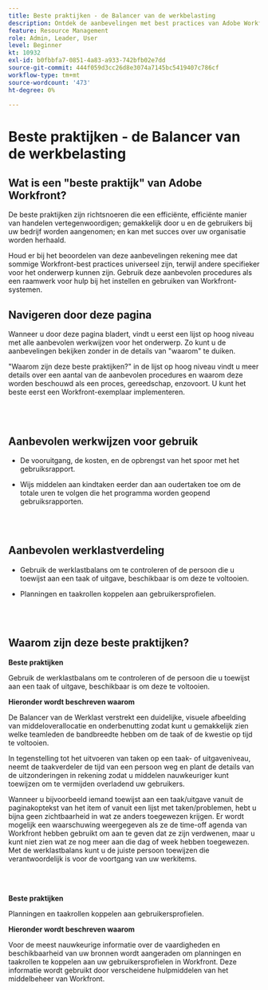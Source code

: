 ```yaml
---
title: Beste praktijken - de Balancer van de werkbelasting
description: Ontdek de aanbevelingen met best practices van Adobe Workfront-experts over het instellen, beheren en gebruiken van Workload Balancer.
feature: Resource Management
role: Admin, Leader, User
level: Beginner
kt: 10932
exl-id: b0fbbfa7-0851-4a83-a933-742bfb02e7dd
source-git-commit: 444f059d3cc26d8e3074a7145bc5419407c786cf
workflow-type: tm+mt
source-wordcount: '473'
ht-degree: 0%

---
```


# Beste praktijken - de Balancer van de werkbelasting

## Wat is een &quot;beste praktijk&quot; van Adobe Workfront?

De beste praktijken zijn richtsnoeren die een efficiënte, efficiënte manier van handelen vertegenwoordigen; gemakkelijk door u en de gebruikers bij uw bedrijf worden aangenomen; en kan met succes over uw organisatie worden herhaald.

Houd er bij het beoordelen van deze aanbevelingen rekening mee dat sommige Workfront-best practices universeel zijn, terwijl andere specifieker voor het onderwerp kunnen zijn. Gebruik deze aanbevolen procedures als een raamwerk voor hulp bij het instellen en gebruiken van Workfront-systemen.

## Navigeren door deze pagina

Wanneer u door deze pagina bladert, vindt u eerst een lijst op hoog niveau met alle aanbevolen werkwijzen voor het onderwerp. Zo kunt u de aanbevelingen bekijken zonder in de details van &quot;waarom&quot; te duiken.

&quot;Waarom zijn deze beste praktijken?&quot; in de lijst op hoog niveau vindt u meer details over een aantal van de aanbevolen procedures en waarom deze worden beschouwd als een proces, gereedschap, enzovoort. U kunt het beste eerst een Workfront-exemplaar implementeren.

</br>
</br>

## Aanbevolen werkwijzen voor gebruik

* De vooruitgang, de kosten, en de opbrengst van het spoor met het gebruiksrapport.

* Wijs middelen aan kindtaken eerder dan aan oudertaken toe om de totale uren te volgen die het programma worden geopend gebruiksrapporten.

</br>
</br>


## Aanbevolen werklastverdeling

* Gebruik de werklastbalans om te controleren of de persoon die u toewijst aan een taak of uitgave, beschikbaar is om deze te voltooien.

* Planningen en taakrollen koppelen aan gebruikersprofielen.

</br>
</br>


## Waarom zijn deze beste praktijken?

**Beste praktijken**

Gebruik de werklastbalans om te controleren of de persoon die u toewijst aan een taak of uitgave, beschikbaar is om deze te voltooien.



**Hieronder wordt beschreven waarom**

De Balancer van de Werklast verstrekt een duidelijke, visuele afbeelding van middeloverallocatie en onderbenutting zodat kunt u gemakkelijk zien welke teamleden de bandbreedte hebben om de taak of de kwestie op tijd te voltooien.



In tegenstelling tot het uitvoeren van taken op een taak- of uitgaveniveau, neemt de taakverdeler de tijd van een persoon weg en plant de details van de uitzonderingen in rekening zodat u middelen nauwkeuriger kunt toewijzen om te vermijden overladend uw gebruikers.



Wanneer u bijvoorbeeld iemand toewijst aan een taak/uitgave vanuit de paginakoptekst van het item of vanuit een lijst met taken/problemen, hebt u bijna geen zichtbaarheid in wat ze anders toegewezen krijgen. Er wordt mogelijk een waarschuwing weergegeven als ze de time-off agenda van Workfront hebben gebruikt om aan te geven dat ze zijn verdwenen, maar u kunt niet zien wat ze nog meer aan die dag of week hebben toegewezen. Met de werklastbalans kunt u de juiste persoon toewijzen die verantwoordelijk is voor de voortgang van uw werkitems.


</br>
</br>

**Beste praktijken**

Planningen en taakrollen koppelen aan gebruikersprofielen.



**Hieronder wordt beschreven waarom**

Voor de meest nauwkeurige informatie over de vaardigheden en beschikbaarheid van uw bronnen wordt aangeraden om planningen en taakrollen te koppelen aan uw gebruikersprofielen in Workfront. Deze informatie wordt gebruikt door verscheidene hulpmiddelen van het middelbeheer van Workfront.
